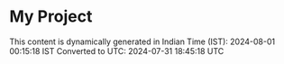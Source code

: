 # My Project

This content is dynamically generated in Indian Time (IST): 2024-08-01 00:15:18 IST
Converted to UTC: 2024-07-31 18:45:18 UTC
